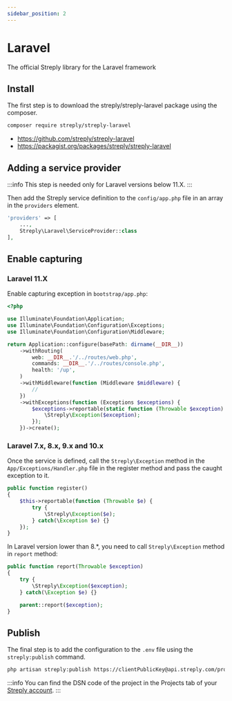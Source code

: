 ```yaml
---
sidebar_position: 2
---
```



# Laravel

The official Streply library for the Laravel framework

## Install

The first step is to download the streply/streply-laravel package using the composer.

```bash
composer require streply/streply-laravel
```

- https://github.com/streply/streply-laravel
- https://packagist.org/packages/streply/streply-laravel

## Adding a service provider

:::info
This step is needed only for Laravel versions below 11.X.
:::

Then add the Streply service definition to the `config/app.php` file in an array in the `providers` element.

```php title="PHP" {3}
'providers' => [
    ...,
    Streply\Laravel\ServiceProvider::class
],
```

## Enable capturing

### Laravel 11.X

Enable capturing exception in `bootstrap/app.php`:

```php title="bootstrap/app.php" 
<?php

use Illuminate\Foundation\Application;
use Illuminate\Foundation\Configuration\Exceptions;
use Illuminate\Foundation\Configuration\Middleware;

return Application::configure(basePath: dirname(__DIR__))
    ->withRouting(
        web: __DIR__.'/../routes/web.php',
        commands: __DIR__.'/../routes/console.php',
        health: '/up',
    )
    ->withMiddleware(function (Middleware $middleware) {
        //
    })
    ->withExceptions(function (Exceptions $exceptions) {
        $exceptions->reportable(static function (Throwable $exception) {
            \Streply\Exception($exception);
        });
    })->create();
```

### Laravel 7.x, 8.x, 9.x and 10.x

Once the service is defined, call the `Streply\Exception` method in the `App/Exceptions/Handler.php` file in the register method and pass the caught exception to it.

```php title="App/Exceptions/Handler.php" 
public function register()
{
    $this->reportable(function (Throwable $e) {
        try {
            \Streply\Exception($e);
        } catch(\Exception $e) {}
    });
}
```

In Laravel version lower than 8.*, you need to call `Streply\Exception` method in `report` method:

```php title="App/Exceptions/Handler.php" 
public function report(Throwable $exception)
{
    try {
        \Streply\Exception($exception);
    } catch(\Exception $e) {}

    parent::report($exception);
}
```

## Publish

The final step is to add the configuration to the `.env` file using the `streply:publish` command.

```bash
php artisan streply:publish https://clientPublicKey@api.streply.com/projectId
```

:::info
You can find the DSN code of the project in the Projects tab of your [Streply account](https://app.streply.com/projects).
:::